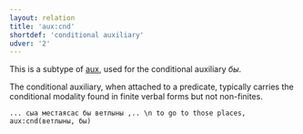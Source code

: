 ```yaml
---
layout: relation
title: 'aux:cnd'
shortdef: 'conditional auxiliary'
udver: '2'
---
```


This is a subtype of [aux](), used for the conditional auxiliary _бы_.

The conditional auxiliary, when attached to a predicate,
typically carries the conditional modality found in finite verbal forms but not non-finites.

~~~ sdparse
... сыа местаясас бы ветлыны ,.. \n to go to those places,
aux:cnd(ветлыны, бы)

~~~

<!-- Interlanguage links updated Út 9. května 2023, 20:04:00 CEST -->
